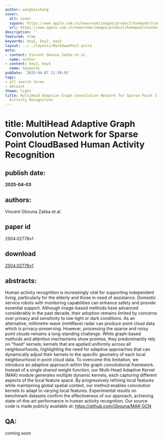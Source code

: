 ```yaml
---
author: wanghaisheng
cover:
  alt: cover
  square: https://www.apple.com.cn/newsroom/images/product/homepod/standard/Apple-HomePod-hero-230118_big.jpg.large_2x.jpg
  url: https://www.apple.com.cn/newsroom/images/product/homepod/standard/Apple-HomePod-hero-230118_big.jpg.large_2x.jpg
description: ''
featured: true
keywords: key1, key2, key3
layout: ../../layouts/MarkdownPost.astro
meta:
- content: Vincent Gbouna Zakka et.al.
  name: author
- content: key3, key4
  name: keywords
pubDate: '2025-04-07 11:39:45'
tags:
- all search terms
- dataset
theme: light
title: MultiHead Adaptive Graph Convolution Network for Sparse Point CloudBased Human
  Activity Recognition
---
```


# title: MultiHead Adaptive Graph Convolution Network for Sparse Point CloudBased Human Activity Recognition 
## publish date: 
**2025-04-03** 
## authors: 
  Vincent Gbouna Zakka et.al. 
## paper id
2504.02778v1
## download
[2504.02778v1](http://arxiv.org/abs/2504.02778v1)
## abstracts:
Human activity recognition is increasingly vital for supporting independent living, particularly for the elderly and those in need of assistance. Domestic service robots with monitoring capabilities can enhance safety and provide essential support. Although image-based methods have advanced considerably in the past decade, their adoption remains limited by concerns over privacy and sensitivity to low-light or dark conditions. As an alternative, millimetre-wave (mmWave) radar can produce point cloud data which is privacy-preserving. However, processing the sparse and noisy point clouds remains a long-standing challenge. While graph-based methods and attention mechanisms show promise, they predominantly rely on "fixed" kernels; kernels that are applied uniformly across all neighbourhoods, highlighting the need for adaptive approaches that can dynamically adjust their kernels to the specific geometry of each local neighbourhood in point cloud data. To overcome this limitation, we introduce an adaptive approach within the graph convolutional framework. Instead of a single shared weight function, our Multi-Head Adaptive Kernel (MAK) module generates multiple dynamic kernels, each capturing different aspects of the local feature space. By progressively refining local features while maintaining global spatial context, our method enables convolution kernels to adapt to varying local features. Experimental results on benchmark datasets confirm the effectiveness of our approach, achieving state-of-the-art performance in human activity recognition. Our source code is made publicly available at: https://github.com/Gbouna/MAK-GCN
## QA:
coming soon
